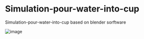 # Simulation-pour-water-into-cup
Simulation-pour-water-into-cup based on blender sorftware

![image](https://github.com/weisting-kw/Simulation-pour-water-into-cup/blob/master/solid.png)

